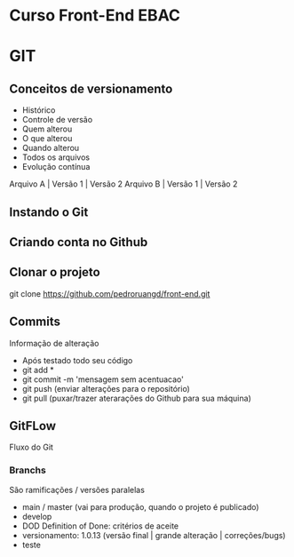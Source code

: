 # Curso Front-End EBAC

# GIT
## Conceitos de versionamento
- Histórico
- Controle de versão
- Quem alterou
- O que alterou
- Quando alterou
- Todos os arquivos
- Evolução contínua

Arquivo A | Versão 1 | Versão 2
Arquivo B | Versão 1 | Versão 2

## Instando o Git

## Criando conta no Github
## Clonar o projeto
git clone https://github.com/pedroruangd/front-end.git
## Commits
Informação de alteração
- Após testado todo seu código
- git add *
- git commit -m 'mensagem sem acentuacao'
- git push (enviar alterações para o repositório)
- git pull (puxar/trazer aterarações do Github para sua máquina)

## GitFLow
Fluxo do Git

### Branchs
São ramificações / versões paralelas

- main / master (vai para produção, quando o projeto é publicado)
- develop
- DOD Definition of Done: critérios de aceite
- versionamento: 1.0.13 (versão final | grande alteração | correções/bugs)
- teste


